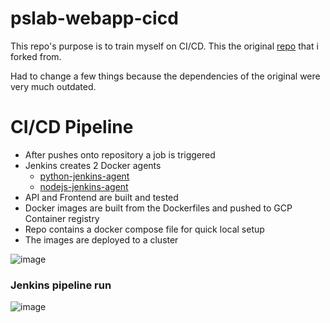 # pslab-webapp-cicd

This repo's purpose is to train myself on CI/CD. This the original [repo](https://github.com/fossasia/pslab-webapp/tree/master) that i forked from. 

Had to change a few things because the dependencies of the original were very much outdated.

# CI/CD Pipeline

- After pushes onto repository a job is triggered
- Jenkins creates 2 Docker agents
  - [python-jenkins-agent](https://hub.docker.com/r/filip3k/python-jenkins-agent)
  - [nodejs-jenkins-agent](https://hub.docker.com/r/filip3k/nodejs-jenkins-agent)
- API and Frontend are built and tested
- Docker images are built from the Dockerfiles and pushed to GCP Container registry
- Repo contains a docker compose file for quick local setup
- The images are deployed to a cluster

![image](https://github.com/Filip3Kx/pslab-webapp-cicd/assets/114138650/00fbb028-ed43-4420-be0c-2ccc3d52ec41)

### Jenkins pipeline run
![image](https://github.com/Filip3Kx/pslab-webapp-cicd/assets/114138650/26c39a1b-8c3a-4882-b507-4d75bfb5d7a0)

